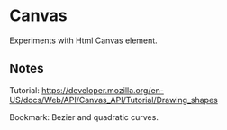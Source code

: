 # Canvas
Experiments with Html Canvas element.

## Notes 

Tutorial: https://developer.mozilla.org/en-US/docs/Web/API/Canvas_API/Tutorial/Drawing_shapes


Bookmark: Bezier and quadratic curves.